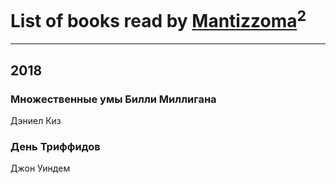 # List of books read by [Mantizzoma](https://plus.google.com/u/0/113990901159060096197/)<sup>2</sup>
---

## 2018

### Множественные умы Билли Миллигана
Дэниел Киз


### День Триффидов
Джон Уиндем



